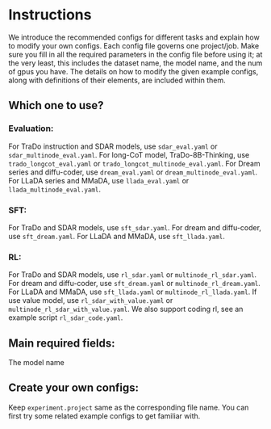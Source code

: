 # Instructions

We introduce the recommended configs for different tasks and explain how to modify your own configs. Each config file governs one project/job. Make sure you fill in all the required parameters in the config file before using it; at the very least, this includes the dataset name, the model name, and the num of gpus you have. The details on how to modify the given example configs, along with definitions of their elements, are included within them.



## Which one to use?


### Evaluation:

For TraDo instruction and SDAR models, use `sdar_eval.yaml` or `sdar_multinode_eval.yaml`. For long-CoT model, TraDo-8B-Thinking, use `trado_longcot_eval.yaml` or `trado_longcot_multinode_eval.yaml`. For Dream series and diffu-coder, use `dream_eval.yaml` or `dream_multinode_eval.yaml`. For LLaDA series and MMaDA, use `llada_eval.yaml` or `llada_multinode_eval.yaml`.

### SFT:

For TraDo and SDAR models, use `sft_sdar.yaml`. For dream and diffu-coder, use `sft_dream.yaml`. For LLaDA and MMaDA, use `sft_llada.yaml`.

### RL:

For TraDo and SDAR models, use `rl_sdar.yaml` or `multinode_rl_sdar.yaml`. For dream and diffu-coder, use `sft_dream.yaml` or `multinode_rl_dream.yaml`. For LLaDA and MMaDA, use `sft_llada.yaml` or `multinode_rl_llada.yaml`. If use value model, use `rl_sdar_with_value.yaml` or `multinode_rl_sdar_with_value.yaml`. We also support coding rl, see an example script `rl_sdar_code.yaml`.



## Main required fields:

The model name



## Create your own configs:

Keep `experiment.project` same as the corresponding file name. You can first try some related example configs to get familiar with.

